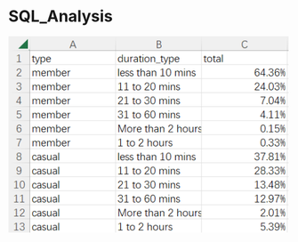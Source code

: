 # SQL_Analysis


![alt text](https://github.com/tonytian98/shared_bike_analysis/blob/main/SQL2.png)
